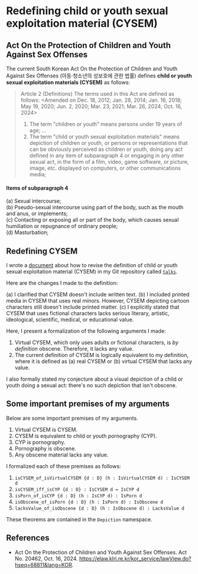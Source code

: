 # Redefining child or youth sexual exploitation material (CYSEM)

## Act On the Protection of Children and Youth Against Sex Offenses

The current South Korean Act On the Protection of Children and Youth Against Sex
Offenses (아동·청소년의 성보호에 관한 법률) defines **child or youth sexual
exploitation materials (CYSEM)** as follows:

> Article 2 (Definitions) The terms used in this Act are defined as follows:
> \<Amended on Dec. 18, 2012; Jan. 28, 2014; Jan. 16, 2018; May 19, 2020; Jun.
> 2, 2020; Mar. 23, 2021; Mar. 26, 2024; Oct. 16, 2024\>
> 
> 1. The term "children or youth" means persons under 19 years of age;
> …
> 5. The term "child or youth sexual exploitation materials" means depiction of
>    children or youth, or persons or representations that can be obviously
>    perceived as children or youth, doing any act defined in any item of
>    subparagraph 4 or engaging in any other sexual act, in the form of a film,
>    video, game software, or picture, image, etc. displayed on computers, or
>    other communications media;

#### Items of subparagraph 4

\(a\) Sexual intercourse; \
\(b\) Pseudo-sexual intercourse using part of the body, such as the mouth and
      anus, or implements; \
\(c\) Contacting or exposing all or part of the body, which causes sexual
      humiliation or repugnance of ordinary people; \
\(d\) Masturbation;

## Redefining CYSEM

I wrote a [document][rdf] about how to revise the definition of child or youth
sexual exploitation material (CYSEM) in my Git repository called
[`talks`][talks].

Here are the changes I made to the definition:

(a) I clarified that CYSEM doesn't include written text.
(b) I included printed media in CYSEM that uses real minors. However, CYSEM
    depicting cartoon characters still doesn't include printed matter.
(c) I explicitly stated that CYSEM that uses fictional characters lacks serious
    literary, artistic, ideological, scientific, medical, or educational value.

Here, I present a formalization of the following arguments I made:

1. Virtual CYSEM, which only uses adults or fictional characters, is *by
   definition* obscene. Therefore, it lacks any value.
2. The current definition of CYSEM is logically equivalent to my definition,
   where it is defined as (a) real CYSEM or (b) virtual CYSEM that lacks any
   value.

I also formally stated my conjecture about a visual depiction of a child or
youth doing a sexual act: there's no such depiction that isn't obscene.

## Some important premises of my arguments

Below are some important premises of my arguments.

1. Virtual CYSEM is CYSEM.
2. CYSEM is equivalent to child or youth pornography (CYP).
3. CYP is pornography.
4. Pornography is obscene.
5. Any obscene material lacks any value.

I formalized each of these premises as follows:

1. `isCYSEM_of_isVirtualCYSEM {d : D} (h : IsVirtualCYSEM d) : IsCYSEM d`
2. `isCYSEM_iff_isCYP {d : D} : IsCYSEM d ↔ IsCYP d`
3. `isPorn_of_isCYP {d : D} (h : IsCYP d) : IsPorn d`
4. `isObscene_of_isPorn {d : D} (h : IsPorn d) : IsObscene d`
5. `lacksValue_of_isObscene {d : D} (h : IsObscene d) : LacksValue d`

These theorems are contained in the `Depiction` namespace.

## References

* Act On the Protection of Children and Youth Against Sex Offenses. Act No.
  20462, Oct. 16, 2024.
  <https://elaw.klri.re.kr/kor_service/lawView.do?hseq=68811&lang=KOR>.

[rdf]: https://git.sr.ht/~chabulhwi/talks/tree/master/item/redefining-child-or-youth-sexual-exploitation-materials.md
[talks]: https://git.sr.ht/~chabulhwi/talks
